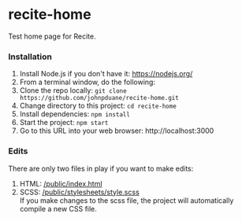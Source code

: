 # recite-home
Test home page for Recite.

### Installation
1. Install Node.js if you don't have it: https://nodejs.org/  
1. From a terminal window, do the following:
  1. Clone the repo locally: ```git clone https://github.com/johnpduane/recite-home.git```  
  1. Change directory to this project: ```cd recite-home```  
  1. Install dependencies: ```npm install```  
  1. Start the project: ```npm start```  
1. Go to this URL into your web browser: http://localhost:3000

### Edits
There are only two files in play if you want to make edits:  
1. HTML: [/public/index.html](https://github.com/johnpduane/recite-home/blob/master/public/index.html)  
1. SCSS: [/public/stylesheets/style.scss](https://github.com/johnpduane/recite-home/blob/master/public/stylesheets/style.scss)  
If you make changes to the scss file, the project will automatically compile a new CSS file.



